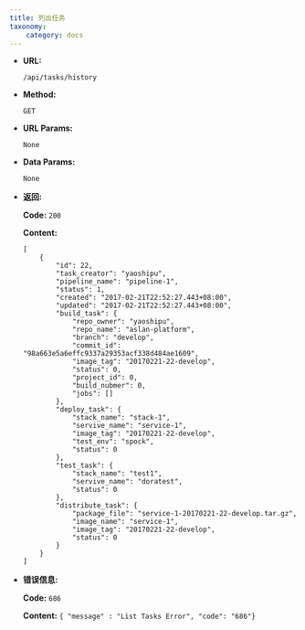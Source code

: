 ```yaml
---
title: 列出任务
taxonomy:
    category: docs
---
```


* **URL:**

    `/api/tasks/history`

* **Method:**

    `GET`

* **URL Params:**

	`None`

* **Data Params:**

    `None`

* **返回:**

	**Code:** `200`

	**Content:** 
	
	```
    [
        {
            "id": 22,
            "task_creator": "yaoshipu",
            "pipeline_name": "pipeline-1",
            "status": 1,
            "created": "2017-02-21T22:52:27.443+08:00",
            "updated": "2017-02-21T22:52:27.443+08:00",
            "build_task": {
                "repo_owner": "yaoshipu",
                "repo_name": "aslan-platform",
                "branch": "develop",
                "commit_id": "98a663e5a6effc9337a29353acf338d484ae1609",
                "image_tag": "20170221-22-develop",
                "status": 0,
                "project_id": 0,
                "build_nubmer": 0,
                "jobs": []
            },
            "deploy_task": {
                "stack_name": "stack-1",
                "servive_name": "service-1",
                "image_tag": "20170221-22-develop",
                "test_env": "spock",
                "status": 0
            },
            "test_task": {
                "stack_name": "test1",
                "servive_name": "doratest",
                "status": 0
            },
            "distribute_task": {
                "package_file": "service-1-20170221-22-develop.tar.gz",
                "image_name": "service-1",
                "image_tag": "20170221-22-develop",
                "status": 0
            }
        }
    ]
	```	

* **错误信息:**

	**Code:** `686`
  	
  	**Content:** `{ "message" : "List Tasks Error", "code": "686"}`